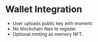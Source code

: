 # Wallet Integration

- User uploads public key with moment.
- No blockchain fees to register.
- Optional minting as memory NFT.
